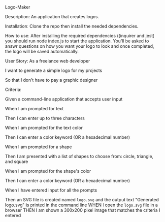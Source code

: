 Logo-Maker

Description:
An application that creates logos.

Installation:
Clone the repo then install the needed dependencies.

How to use:
 After installing the required dependencies ((inquirer and jest) you should run node index.js to start the application. You'll be asked to answr questions on how you want your logo to look and once completed, the logo will be saved automatically. 

User Story:
As a freelance web developer 

I want to generate a simple logo for my projects

So that I don't have to pay a graphic designer

Criteria:

Given a command-line application that accepts user input

When I am prompted for text

Then I can enter up to three characters

When I am prompted for the text color

Then I can enter a color keyword (OR a hexadecimal number)

When I am prompted for a shape

Then I am presented with a list of shapes to choose from: circle, triangle, and square

When I am prompted for the shape's color

Then I can enter a color keyword (OR a hexadecimal number)

When I have entered input for all the prompts

Then an SVG file is created named `logo.svg`
and the output text "Generated logo.svg" is printed in the command line
WHEN I open the `logo.svg` file in a browser
THEN I am shown a 300x200 pixel image that matches the criteria I entered

